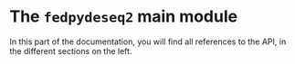 # The `fedpydeseq2` main module

In this part of the documentation, you will find all references to the API, in the different sections on the left.
